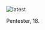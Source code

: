 ![latest](https://github.com/user-attachments/assets/cebdcb3f-7535-4f87-84cb-18dd0094b1b5)

Pentester, 18.
